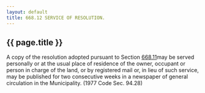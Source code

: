 ```yaml
---
layout: default 
title: 668.12 SERVICE OF RESOLUTION.
---
```


{{ page.title }}
----------------

A copy of the resolution adopted pursuant to Section
[668.11](375294a8.html)may be served personally or at the usual place of
residence of the owner, occupant or person in charge of the land, or by
registered mail or, in lieu of such service, may be published for two
consecutive weeks in a newspaper of general circulation in the
Municipality. (1977 Code Sec. 94.28)
